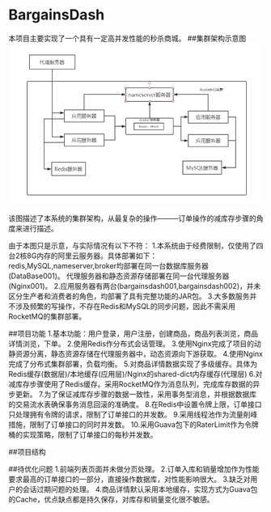 # BargainsDash
本项目主要实现了一个具有一定高并发性能的秒杀商城。
##集群架构示意图
![stock.png](https://github.com/ACEis/BargainsDash/blob/master/static/picture/stock.png)

该图描述了本系统的集群架构，从最复杂的操作———订单操作的减库存步骤的角度来进行描述。

由于本图只是示意，与实际情况有以下不符：
1.本系统由于经费限制，仅使用了四台2核8G内存的阿里云服务器。具体部署如下：
redis,MySQL,nameserver,broker均部署在同一台数据库服务器(DataBase001)。
代理服务器和静态资源存储部署在同一台代理服务器(Nginx001)。
2.应用服务器有两台(bargainsdash001,bargainsdash002)，并未区分生产者和消费者的角色，均部署了具有完整功能的JAR包。
3.大多数服务并不涉及频繁的写操作，不存在Redis和MySQL的同步问题，因此不需采用RocketMQ的集群部署。

##项目功能
1.基本功能：用户登录，用户注册，创建商品，商品列表浏览，商品详情浏览，下单。
2.使用Redis作分布式会话管理。
3.使用Nginx完成了项目的动静资源分离，静态资源存储在代理服务器中，动态资源向下游获取。
4.使用Nginx完成了分布式集群部署，负载均衡。
5.对商品详情数据实现了多级缓存。具体为Redis缓存(数据层)/本地缓存(应用层)/Nginx的shared-dict内存缓存(代理层)
6.对减库存步骤使用了Redis缓存。采用RocketMQ作为消息队列，完成库存数据的异步更新。
7.为了保证减库存步骤的数据一致性，采用事务型消息，并根据数据库的交易流水表确保事务消息回滚的准确度。
8.在Redis中设置令牌上限，订单接口只处理拥有令牌的请求，限制了订单接口的并发数。
9.采用线程池作为流量削峰措施，限制了订单接口的同时并发数。
10.采用Guava包下的RaterLimit作为令牌桶的实现策略，限制了订单接口的每秒并发数。

##项目结构

##待优化问题
1.前端列表页面并未做分页处理。
2.订单入库和销量增加作为性能要求最高的订单接口的一部分，直接操作数据库，对性能影响很大。
3.缺乏对用户的会话过期问题的处理。
4.商品详情默认采用本地缓存，实现方式为Guava包的Cache，优点缺点都是持久保存，对库存和销量变化很不敏感。
